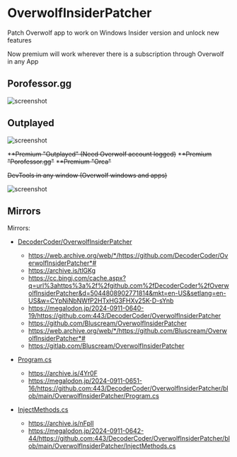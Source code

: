 # OverwolfInsiderPatcher

Patch Overwolf app to work on Windows Insider version and unlock new features

Now premium will work wherever there is a subscription through Overwolf in any App

## Porofessor.gg

![screenshot](https://i.imgur.com/5DDAJde.png)

## Outplayed

![screenshot](https://i.imgur.com/qXAtQJ8.png)



*~~*Premium "Outplayed" (Need Overwolf account logged)~~
*~~*Premium "Porofessor.gg"~~
*~~*Premium "Orca"~~

~~DevTools in any window (Overwolf windows and apps)~~

![screenshot](https://i.imgur.com/17uDpEG.png)

## Mirrors

Mirrors:
- [DecoderCoder/OverwolfInsiderPatcher](https://github.com/DecoderCoder/OverwolfInsiderPatcher)
   - https://web.archive.org/web/*/https://github.com/DecoderCoder/OverwolfInsiderPatcher*#
   - https://archive.is/tlGKg
   - https://cc.bingj.com/cache.aspx?q=url%3ahttps%3a%2f%2fgithub.com%2fDecoderCoder%2fOverwolfInsiderPatcher&d=5044808902771814&mkt=en-US&setlang=en-US&w=CYpNiNbNWfP2HTxHG3FHXv25K-D-sYnb
   - https://megalodon.jp/2024-0911-0640-19/https://github.com:443/DecoderCoder/OverwolfInsiderPatcher
   - https://github.com/Bluscream/OverwolfInsiderPatcher
   - https://web.archive.org/web/*/https://github.com/Bluscream/OverwolfInsiderPatcher*#
   - https://gitlab.com/Bluscream/OverwolfInsiderPatcher

- [Program.cs](https://github.com/DecoderCoder/OverwolfInsiderPatcher/blob/main/OverwolfInsiderPatcher/Program.cs)
   - https://archive.is/4Yr0F
   - https://megalodon.jp/2024-0911-0651-16/https://github.com:443/DecoderCoder/OverwolfInsiderPatcher/blob/main/OverwolfInsiderPatcher/Program.cs

- [InjectMethods.cs](https://github.com/DecoderCoder/OverwolfInsiderPatcher/blob/main/OverwolfInsiderPatcher/InjectMethods.cs)
   - https://archive.is/nFplI
   - https://megalodon.jp/2024-0911-0642-44/https://github.com:443/DecoderCoder/OverwolfInsiderPatcher/blob/main/OverwolfInsiderPatcher/InjectMethods.cs
